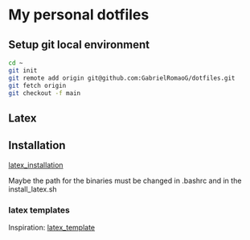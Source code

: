 # My personal dotfiles

## Setup git local environment

```bash
cd ~
git init
git remote add origin git@github.com:GabrielRomaoG/dotfiles.git
git fetch origin
git checkout -f main
```

## Latex

## Installation

[latex_installation](https://tug.org/texlive/quickinstall.html)

Maybe the path for the binaries must be changed in .bashrc and in the install_latex.sh

### latex templates

Inspiration: [latex_template](https://github.com/SeniorMars/dotfiles/tree/main/latex_template)
